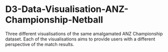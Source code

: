 # D3-Data-Visualisation-ANZ-Championship-Netball
Three different visualisations of the same amalgamated ANZ Championship dataset. Each of the visualisations aims to provide users with a different perspective of the match results.

